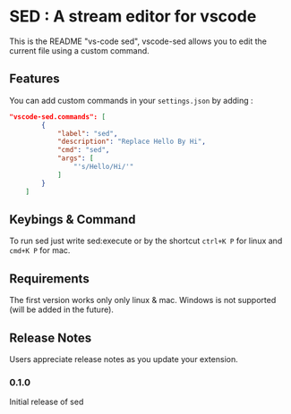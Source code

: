 # SED : A stream editor for vscode

This is the README "vs-code sed", vscode-sed allows you to edit the
current file using a custom command.

## Features

You can add custom commands in your `settings.json` by adding :

``` json
"vscode-sed.commands": [
        {
            "label": "sed",
            "description": "Replace Hello By Hi",
            "cmd": "sed",
            "args": [
                "'s/Hello/Hi/'"
            ]
        }
    ]
```

## Keybings & Command

To run sed just write sed:execute or by the shortcut `ctrl+K P` for
linux and `cmd+K P` for mac.

## Requirements

The first version works only only linux & mac. Windows is not supported
(will be added in the future).

## Release Notes

Users appreciate release notes as you update your extension.

### 0.1.0

Initial release of sed
